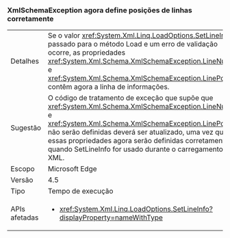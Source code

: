 ### <a name="xmlschemaexception-now-sets-line-positions-properly"></a>XmlSchemaException agora define posições de linhas corretamente

|   |   |
|---|---|
|Detalhes|Se o valor <xref:System.Xml.Linq.LoadOptions.SetLineInfo> é passado para o método Load e um erro de validação ocorre, as propriedades <xref:System.Xml.Schema.XmlSchemaException.LineNumber> e <xref:System.Xml.Schema.XmlSchemaException.LinePosition> contêm agora a linha de informações.|
|Sugestão|O código de tratamento de exceção que supõe que <xref:System.Xml.Schema.XmlSchemaException.LineNumber> e <xref:System.Xml.Schema.XmlSchemaException.LinePosition> não serão definidas deverá ser atualizado, uma vez que essas propriedades agora serão definidas corretamente quando SetLineInfo for usado durante o carregamento de XML.|
|Escopo|Microsoft Edge|
|Versão|4.5|
|Tipo|Tempo de execução|
|APIs afetadas|<ul><li><xref:System.Xml.Linq.LoadOptions.SetLineInfo?displayProperty=nameWithType></li></ul>|

